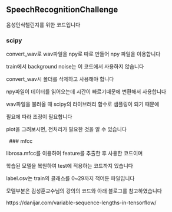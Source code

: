 ## SpeechRecognitionChallenge

<p>음성인식챌린지를 위한 코드입니다

### scipy
<p>convert_wav로 wav파일을 npy로 따로 만들어 npy 파일을 이용합니다</p>
<p>train에서 background noise는 이 코드에서 사용하지 않습니다</p>
<p>convert_wav시 폴더를 삭제하고 사용해야 합니다</p>
<p>npy파일이 데이터를 읽어오는데 시간이 빠르기때문에 변환해서 사용합니다</p>
<p>wav파일을 불러올 때 scipy의 라이브러리 함수로 샘플링이 되기 때문에</p>
<p>필요에 따라 조정이 필요합니다</p>
<p>plot을 그려보시면, 전처리가 필요한 것을 알 수 있습니다</p>
 
### mfcc
<p>librosa.mfcc를 이용하여 feature를 추출한 후 사용한 코드이며
<p>학습된 모델을 복원하여 test에 적용하는 코드까지 있습니다
<p>label.csv는 train의 클래스를 0~29까지 적어둔 파일입니다
  
<p>모델부분은 김성훈교수님의 강의의 코드와 아래 블로그를 참고하였습니다
<p>https://danijar.com/variable-sequence-lengths-in-tensorflow/
